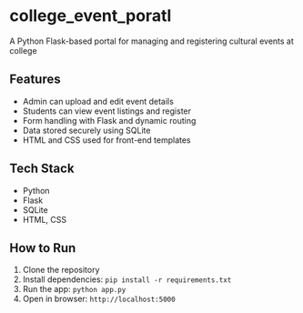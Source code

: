 # college_event_poratl
A Python Flask-based portal for managing and registering cultural events at college

## Features

- Admin can upload and edit event details
- Students can view event listings and register
- Form handling with Flask and dynamic routing
- Data stored securely using SQLite
- HTML and CSS used for front-end templates

## Tech Stack

- Python
- Flask
- SQLite
- HTML, CSS

## How to Run

1. Clone the repository
2. Install dependencies: `pip install -r requirements.txt`
3. Run the app: `python app.py`
4. Open in browser: `http://localhost:5000`

